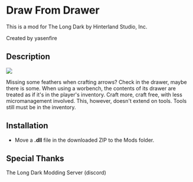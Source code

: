 # Draw From Drawer
This is a mod for The Long Dark by Hinterland Studio, Inc.

Created by yasenfire

## Description

<img src="https://github.com/yasenfire/DrawFromDrawer/blob/main/img/workbench.jpg"><br>

Missing some feathers when crafting arrows? Check in the drawer, maybe there is some. When using a worbench, the contents of its drawer are treated as if it's in the player's inventory. Craft more, craft free, with less micromanagement involved.
This, however, doesn't extend on tools. Tools still must be in the inventory.

## Installation
* Move a **.dll** file in the downloaded ZIP to the Mods folder.

## Special Thanks
The Long Dark Modding Server (discord)